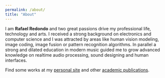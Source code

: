 ```yaml
---
permalink: /about/
title: "About"
---
```


I am **Rafael Redondo** and two great passions drive my professional life, technology and arts. I received a strong background on electronics and computer science and I was attracted by areas like human vision modeling, image coding, image fusion or pattern recognition algorithms. In parallel a strong and dilated education in modern music guided me to grow advanced knowledge on realtime audio processing, sound designing and human interfaces.

Find some works at my [personal site](http://www.tonoamusic.com/rafaelredondotejedor) and other [academic publications](http://scholar.google.es/citations?user=QKaQVQkAAAAJ&hl=es&oi=ao).